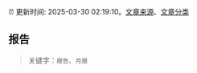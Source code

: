 :alarm_clock: 更新时间: 2025-03-30 02:19:10。[文章来源](/README.md)、[文章分类](/TAGS.md)

## 报告


> 关键字：`报告`、`月报`



